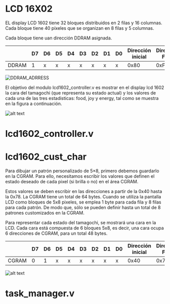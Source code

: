 
# LCD 16X02
EL display LCD 1602 tiene 32 bloques distribuidos en 2 filas y 16 columnas. Cada bloque tiene 40 píxeles que se organizan en 8 filas y 5 columnas. 

Cada bloque tiene uan dirección DDRAM asignada.

|       | D7  | D6  | D5  | D4  | D3  | D2  | D1  | D0  | Dirección inicial | Dirección Final |
| ----- | --- | --- | --- | --- | --- | --- | --- | --- | ----------------- | --------------- |
| DDRAM | 1   | x   | x   | x   | x   | x   | x   | x   | 0x80              | 0xFF            |

![DDRAM_ADRRESS](./entrega-1-proyecto-grupo01-2024-1/figs/lcd/DDRAM_address.png)


El objetivo del modulo lcd1602_controller.v es mostrar en el display lcd 1602 la cara del tamagochi (que representa su estado actual) y los valores de cada una de las tres estadisticas: food, joy y energy, tal como se muestra en la figura a continuación.

![alt text](./entrega-1-proyecto-grupo01-2024-1/figs/lcd/diagrama-lcd.png)

# lcd1602_controller.v


# lcd1602_cust_char
Para dibujar un patrón personalizado de 5×8, primero debemos guardarlo en la CGRAM. Para ello, necesitamos escribir los valores que definen el estado deseado de cada pixel (si brilla o no) en el área CGRAM.

Estos valores se deben escribir en las direcciones a partir de la 0x40 hasta la 0x78. La CGRAM tiene un total de 64 bytes. Cuando se utiliza la pantalla LCD como bloques de 5x8 pixeles, se emplea 1 byte para cada fila y 8 filas para cada patrón. De modo que, sólo se pueden definir hasta un total de 8 patrones customizados en la CGRAM. 

Para representar cada estado del tamagochi, se mostrará una cara en la LCD. Cada cara está compuesta de 6 bloques 5x8, es decir, una cara ocupa 6 direcciones de CGRAM, para un total 48 bytes.


|       | D7  | D6  | D5  | D4  | D3  | D2  | D1  | D0  | Dirección inicial | Dirección Final |
| ----- | --- | --- | --- | --- | --- | --- | --- | --- | ----------------- | --------------- |
| CGRAM | 0   | 1   | x   | x   | x   | x   | x   | x   | 0x40              | 0x7F            |



![alt text](./entrega-1-proyecto-grupo01-2024-1/figs/pinout.png)

# task_manager.v